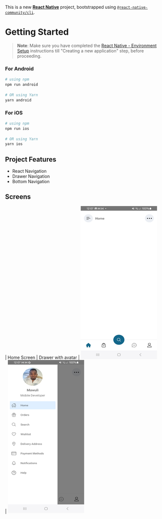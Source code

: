 This is a new [**React Native**](https://reactnative.dev) project, bootstrapped using [`@react-native-community/cli`](https://github.com/react-native-community/cli).

# Getting Started

> **Note**: Make sure you have completed the [React Native - Environment Setup](https://reactnative.dev/docs/environment-setup) instructions till "Creating a new application" step, before proceeding.

### For Android

```bash
# using npm
npm run android

# OR using Yarn
yarn android
```

### For iOS

```bash
# using npm
npm run ios

# OR using Yarn
yarn ios
```

## Project Features

- React Navigation
- Drawer Navigation
- Bottom Navigation

## Screens

| Home Screen | Drawer with avatar |
<img src="src/screenshots/Screenshot_20240327_120712_BottomDrawerSheet.jpg" width="250" height="500"/> | <img src="src/screenshots/Screenshot_20240327_120700_BottomDrawerSheet.jpg" width="250" height="500"/>
